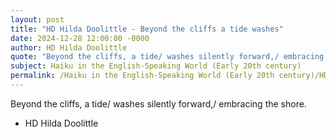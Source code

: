 ```yaml
---
layout: post
title: "HD Hilda Doolittle - Beyond the cliffs a tide washes"
date: 2024-12-28 12:00:00 -0000
author: HD Hilda Doolittle
quote: "Beyond the cliffs, a tide/ washes silently forward,/ embracing the shore."
subject: Haiku in the English-Speaking World (Early 20th century)
permalink: /Haiku in the English-Speaking World (Early 20th century)/HD Hilda Doolittle/HD Hilda Doolittle - Beyond the cliffs a tide washes
---
```


Beyond the cliffs, a tide/ washes silently forward,/ embracing the shore.

- HD Hilda Doolittle
